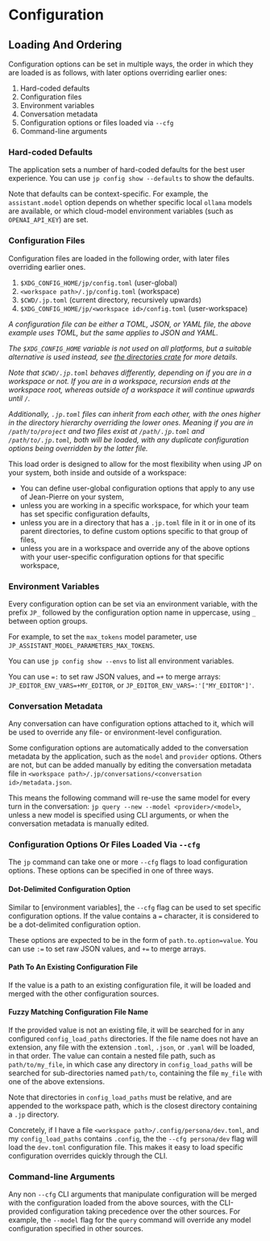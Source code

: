 # Configuration

## Loading And Ordering

Configuration options can be set in multiple ways, the order in which they are
loaded is as follows, with later options overriding earlier ones:

1. Hard-coded defaults
2. Configuration files
3. Environment variables
4. Conversation metadata
5. Configuration options or files loaded via `--cfg`
6. Command-line arguments

### Hard-coded Defaults

The application sets a number of hard-coded defaults for the best user
experience. You can use `jp config show --defaults` to show the defaults.

Note that defaults can be context-specific. For example, the `assistant.model`
option depends on whether specific local `ollama` models are available, or which
cloud-model environment variables (such as `OPENAI_API_KEY`) are set.

### Configuration Files

Configuration files are loaded in the following order, with later files
overriding earlier ones.

1. `$XDG_CONFIG_HOME/jp/config.toml` (user-global)
2. `<workspace path>/.jp/config.toml` (workspace)
3. `$CWD/.jp.toml` (current directory, recursively upwards)
4. `$XDG_CONFIG_HOME/jp/<workspace id>/config.toml` (user-workspace)

_A configuration file can be either a TOML, JSON, or YAML file, the above
example uses TOML, but the same applies to JSON and YAML._

_The `$XDG_CONFIG_HOME` variable is not used on all platforms, but a suitable
alternative is used instead, see [the directories crate] for more details._

_Note that `$CWD/.jp.toml` behaves differently, depending on if you are in a
workspace or not. If you are in a workspace, recursion ends at the workspace
root, whereas outside of a workspace it will continue upwards until `/`._

_Additionally, `.jp.toml` files can inherit from each other, with the ones
higher in the directory hierarchy overriding the lower ones. Meaning if you are
in `/path/to/project` and two files exist at `/path/.jp.toml` and
`/path/to/.jp.toml`, both will be loaded, with any duplicate configuration
options being overridden by the latter file._

This load order is designed to allow for the most flexibility when using JP on
your system, both inside and outside of a workspace:

- You can define user-global configuration options that apply to any use of
  Jean-Pierre on your system,
- unless you are working in a specific workspace, for which your team has set
  specific configuration defaults,
- unless you are in a directory that has a `.jp.toml` file in it or in one of
  its parent directories, to define custom options specific to that group of
  files,
- unless you are in a workspace and override any of the above options with your
  user-specific configuration options for that specific workspace,

[the directories crate]: https://docs.rs/directories/6.0.0/directories/struct.ProjectDirs.html#method.config_dir

### Environment Variables

Every configuration option can be set via an environment variable, with the
prefix `JP_` followed by the configuration option name in uppercase, using `_`
between option groups.

For example, to set the `max_tokens` model parameter, use
`JP_ASSISTANT_MODEL_PARAMETERS_MAX_TOKENS`.

You can use `jp config show --envs` to list all environment variables.

You can use `=:` to set raw JSON values, and `=+` to merge arrays:
`JP_EDITOR_ENV_VARS=+MY_EDITOR`, or `JP_EDITOR_ENV_VARS=:'["MY_EDITOR"]'`.

### Conversation Metadata

Any conversation can have configuration options attached to it, which will be
used to override any file- or environment-level configuration.

Some configuration options are automatically added to the conversation metadata
by the application, such as the `model` and `provider` options. Others are not,
but can be added manually by editing the conversation metadata file in
`<workspace path>/.jp/conversations/<conversation id>/metadata.json`.

This means the following command will re-use the same model for every turn in
the conversation: `jp query --new --model <provider>/<model>`, unless a new
model is specified using CLI arguments, or when the conversation metadata is
manually edited.

### Configuration Options Or Files Loaded Via `--cfg`

The `jp` command can take one or more `--cfg` flags to load configuration
options. These options can be specified in one of three ways.

#### Dot-Delimited Configuration Option

Similar to [environment variables], the `--cfg` flag can be used to set specific
configuration options. If the value contains a `=` character, it is considered
to be a dot-delimited configuration option.

These options are expected to be in the form of `path.to.option=value`. You can
use `:=` to set raw JSON values, and `+=` to merge arrays.

#### Path To An Existing Configuration File

If the value is a path to an existing configuration file, it will be loaded
and merged with the other configuration sources.

#### Fuzzy Matching Configuration File Name

If the provided value is not an existing file, it will be searched for in any
configured `config_load_paths` directories. If the file name does not have an
extension, any file with the extension `.toml`, `.json`, or `.yaml` will be
loaded, in that order. The value can contain a nested file path, such as
`path/to/my_file`, in which case any directory in `config_load_paths` will be
searched for sub-directories named `path/to`, containing the file `my_file` with
one of the above extensions.

Note that directories in `config_load_paths` must be relative, and are appended
to the workspace path, which is the closest directory containing a `.jp`
directory.

Concretely, if I have a file `<workspace path>/.config/persona/dev.toml`, and my
`config_load_paths` contains `.config`, the the `--cfg persona/dev` flag will
load the `dev.toml` configuration file. This makes it easy to load specific
configuration overrides quickly through the CLI.

### Command-line Arguments

Any non `--cfg` CLI arguments that manipulate configuration will be merged with
the configuration loaded from the above sources, with the CLI-provided
configuration taking precedence over the other sources. For example, the
`--model` flag for the `query` command will override any model configuration
specified in other sources.
